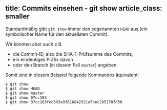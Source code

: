 title: Commits einsehen - git show
article_class: smaller
---

Standardmäßig gibt `git show` immer den sogenannten `HEAD` aus (ein symbolischer
Name für den aktuellsten Commit).

Wir könnten aber auch z.B. 
- die Commit-ID, also die SHA-1-Prüfsumme des Commits, 
- ein eindeutiges Präfix davon 
- oder den Branch (in diesem Fall `master`) angeben. 

Somit sind in diesem Beispiel folgende Kommandos äquivalent:

```
$ git show
$ git show HEAD
$ git show master
$ git show 07cc103
$ git show 07cc103feb393a93616842921a7bec285178fd56
```
